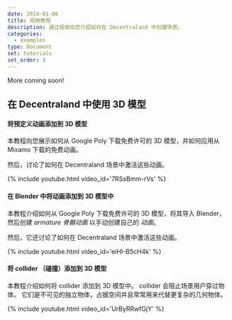 ```yaml
---
date: 2018-01-06
title: 视频教程
description: 通过视频向您介绍如何在 Decentraland 中创建场景。
categories:
  - examples
type: Document
set: tutorials
set_order: 3
---
```


More coming soon!

<!--
## 简单的互动场景

这个简单的教程将引导您创建一个简单的场景，并且用户的点击可以使实体旋转。

{%  include youtube.html video_id='OtkrvHOHIDg'  %}
-->
## 在 Decentraland 中使用 3D 模型

#### 将预定义动画添加到 3D 模型

本教程向您展示如何从 Google Poly 下载免费许可的 3D 模型，并如何应用从 Mixamo 下载的免费动画。

然后，讨论了如何在 Decentraland 场景中激活这些动画。

{%  include youtube.html video_id='7RSsBmm-rVs'  %}

#### 在 Blender 中将动画添加到 3D 模型中

本教程介绍如何从 Google Poly 下载免费许可的 3D 模型，将其导入 Blender，然后创建 _armature 骨骼动画_ 以手动创建自己的 _动画_。

然后，它还讨论了如何在 Decentraland 场景中激活这些动画。

{%  include youtube.html video_id='eiHI-B5cH4k'  %}

#### 将 collider （碰撞）添加到 3D 模型

本教程介绍如何将 collider 添加到 3D 模型中。 collider 会阻止场景用户穿过物体。 它们是不可见的独立物体，占据空间并且常常用来代替更复杂的几何物体。

{%  include youtube.html video_id='UrByRRwfGjY'  %}

<!--
## Decentraland 场景中的高级编码

#### 点唱机

**按钮，声音和从数组中渲染**

本教程介绍如何设计点唱机。 它包括一系列可以与之交互的动画按钮，每个按钮触发不同歌曲的播放。

为配合视频，本教程包含有[书面指南](https://steemit.com/tutorial/@hardlydifficult/decentraland-tutorial-creating-a-music-jukebox) 

{%  include youtube.html video_id='_K8FUg0dl0c'  %}

#### 狗

**使用简单 AI 的角色，事件处理和状态机使用**

本教程将介绍如何处理 Decentraland 场景中角色的一些基本行为。这个场景中的狗会做以下事情：

- 自行随机坐下或站立。
- 如果您单击狗，它会从站立变为坐下。
- 如果你点击水碗，它走向它并喝水。
- 如果你走进场景的边界，狗会跟着你，然后坐在你面前。

与视频配套，本教程还包含[书面指南](https://steemit.com/tutorial/@hardlydifficult/decentraland-tutorial-basic-ai-with-block-dog) 。

{%  include youtube.html video_id='61ppyctd-88'  %}

#### 塔防游戏

**随机内容生成、路径跟踪、事件处理、从数组中渲染和计分**

本教程展示了如何在 Decentraland 构建一个简单但功能齐全的游戏。它告诉你如何创建一个塔防游戏，包括：

- 一个随机生成的路径
- 随机位置出现的陷阱
- 一系列沿着生成的路径向下移动的敌人实体
- 一种通过陷阱杀死这些敌人的方法
- 得分板
- 复位按钮
- 支持多个玩家

本教程包括一个[书面指南](https://steemit.com/tutorial/@hardlydifficult/decentraland-tutorial-a-simple-tower-defense-game) 与视频配套。

{%  include youtube.html video_id='XPcMaGtX37k'  %}

#### 狗、猫、老鼠和奶酪游戏

**基于堆栈的有限状态机，带有 a\* 的路径查找，随机内容生成，自定义事件处理**

本教程展示了如何构建一个更复杂的场景，包括捕食者和猎物，它们可以在老鼠、猫或狗中互换。 每只动物都有一个基于堆栈的有限状态机（FSM）来管理它的 AI。 每只动物都使用 a\* 路径算法来绕过障碍物和其他动物。

本教程包含有配合视频的[书面指南](https://steemit.com/tutorial/@hardlydifficult/decentraland-tutorial-dog-cat-mouse-cheese-using-a-fsm)。

{%  include youtube.html video_id='Ur9YyycvhEE'  %}
-->
